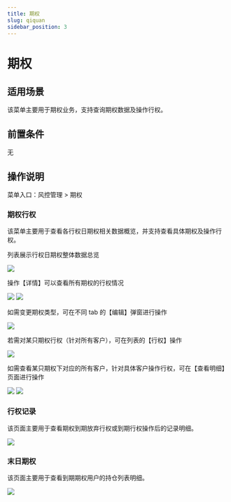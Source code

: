 ```yaml
---
title: 期权
slug: qiquan
sidebar_position: 3
---
```



# 期权

## 适用场景

该菜单主要用于期权业务，支持查询期权数据及操作行权。

## 前置条件

无

## 操作说明

菜单入口：风控管理  &gt; 期权

### 期权行权

该菜单主要用于查看各行权日期权相关数据概览，并支持查看具体期权及操作行权。

列表展示行权日期权整体数据总览

<img src="/assets/FK6QbAyYkolBHhxL7bycoUoKnVg.png"/>

操作【详情】可以查看所有期权的行权情况

<img src="/assets/V14Cbs1Wlo1IA8xiFqhcc8CenMU.png"/>

<img src="/assets/Oa6fbtzfbo7S7Txzx9ncjWy9nHf.png"/>

如需变更期权类型，可在不同 tab 的【编辑】弹窗进行操作

<img src="/assets/NUsZbYugfoRFaCxprm3cwg6un6g.png"/>

若需对某只期权行权（针对所有客户），可在列表的【行权】操作

<img src="/assets/Bh2wbTsCsooyHdxOBIocVqxjnlc.png"/>

如需查看某只期权下对应的所有客户，针对具体客户操作行权，可在【查看明细】页面进行操作

<img src="/assets/Hxl4bqUbjoLWYwxpS8DcAlvonRY.png"/>

<img src="/assets/HO4TbI5wXoa7WhxQjmocDpdLnK8.png"/>

### 行权记录

该页面主要用于查看期权到期放弃行权或到期行权操作后的记录明细。

<img src="/assets/Jw0kbdI8UojOE3xIxDpc8rDfnFe.png"/>

### 末日期权

该页面主要用于查看到期期权用户的持仓列表明细。

<img src="/assets/Kwinb05d6oDbCRxsAXacOks8nec.png"/>

